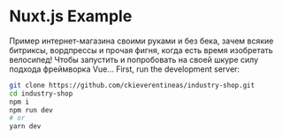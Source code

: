 # Nuxt.js Example
Пример интернет-магазина своими руками и без бека, зачем всякие битриксы, вордпрессы и прочая фигня, когда есть время изобретать велосипед!
Чтобы запустить и попробовать на своей шкуре силу подхода фреймворка Vue...
First, run the development server:

```bash
git clone https://github.com/ckieverentineas/industry-shop.git
cd industry-shop
npm i
npm run dev
# or
yarn dev
```
